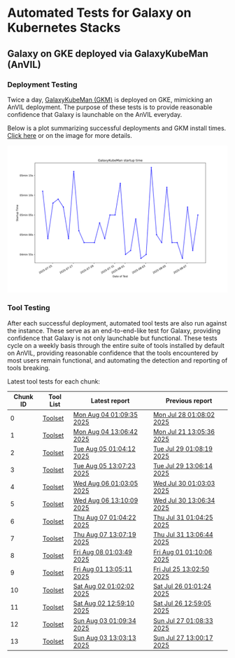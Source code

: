 # Automated Tests for Galaxy on Kubernetes Stacks
## Galaxy on GKE deployed via GalaxyKubeMan (AnVIL)
### Deployment Testing
Twice a day, [GalaxyKubeMan (GKM)](https://github.com/galaxyproject/galaxykubeman-helm) is deployed on GKE, mimicking an AnVIL deployment. The purpose of these tests is to provide reasonable confidence that Galaxy is launchable on the AnVIL everyday.

Below is a plot summarizing successful deployments and GKM install times.
<a href="https://htmlpreview.github.io/?https://github.com/anvilproject/galaxy-tests/blob/main/reports/anvil-production/deployments.html">Click here</a> or on the image for more details.

<a href="https://htmlpreview.github.io/?https://github.com/anvilproject/galaxy-tests/blob/main/reports/anvil-production/deployments.html"><img src="https://github.com/anvilproject/galaxy-tests/blob/main/reports/anvil-production/deployments.svg" /></a>

### Tool Testing
After each successful deployment, automated tool tests are also run against the instance. These serve as an end-to-end-like test for Galaxy, providing confidence that Galaxy is not only launchable but functional. These tests cycle on a weekly basis through the entire suite of tools installed by default on AnVIL, providing reasonable confidence that the tools encountered by most users remain functional, and automating the detection and reporting of tools breaking.

Latest tool tests for each chunk:

<table id="anviltools"><thead><tr><th>Chunk ID</th><th>Tool List</th><th>Latest report</th><th>Previous report</th></tr></thead><tbody><tr><td>0</td><td><a href="https://github.com/anvilproject/galaxy-tests/blob/main/reports/anvil-production/tool-tests/prod-25-08-04-00-52-1/tools.yml">Toolset</a></td><td><a href="https://htmlpreview.github.io/?https://github.com/anvilproject/galaxy-tests/blob/main/reports/anvil-production/tool-tests/prod-25-08-04-00-52-1/results.html">Mon Aug 04 01:09:35 2025</a></td><td><a href="https://htmlpreview.github.io/?https://github.com/anvilproject/galaxy-tests/blob/main/reports/anvil-production/tool-tests/prod-25-07-28-00-50-1/results.html">Mon Jul 28 01:08:02 2025</a></td></tr><tr><td>1</td><td><a href="https://github.com/anvilproject/galaxy-tests/blob/main/reports/anvil-production/tool-tests/prod-25-08-04-12-50-1/tools.yml">Toolset</a></td><td><a href="https://htmlpreview.github.io/?https://github.com/anvilproject/galaxy-tests/blob/main/reports/anvil-production/tool-tests/prod-25-08-04-12-50-1/results.html">Mon Aug 04 13:06:42 2025</a></td><td><a href="https://htmlpreview.github.io/?https://github.com/anvilproject/galaxy-tests/blob/main/reports/anvil-production/tool-tests/prod-25-07-21-12-48-1/results.html">Mon Jul 21 13:05:36 2025</a></td></tr><tr><td>2</td><td><a href="https://github.com/anvilproject/galaxy-tests/blob/main/reports/anvil-production/tool-tests/prod-25-08-05-00-47-1/tools.yml">Toolset</a></td><td><a href="https://htmlpreview.github.io/?https://github.com/anvilproject/galaxy-tests/blob/main/reports/anvil-production/tool-tests/prod-25-08-05-00-47-1/results.html">Tue Aug 05 01:04:12 2025</a></td><td><a href="https://htmlpreview.github.io/?https://github.com/anvilproject/galaxy-tests/blob/main/reports/anvil-production/tool-tests/prod-25-07-29-00-51-1/results.html">Tue Jul 29 01:08:19 2025</a></td></tr><tr><td>3</td><td><a href="https://github.com/anvilproject/galaxy-tests/blob/main/reports/anvil-production/tool-tests/prod-25-08-05-12-50-1/tools.yml">Toolset</a></td><td><a href="https://htmlpreview.github.io/?https://github.com/anvilproject/galaxy-tests/blob/main/reports/anvil-production/tool-tests/prod-25-08-05-12-50-1/results.html">Tue Aug 05 13:07:23 2025</a></td><td><a href="https://htmlpreview.github.io/?https://github.com/anvilproject/galaxy-tests/blob/main/reports/anvil-production/tool-tests/prod-25-07-29-12-49-1/results.html">Tue Jul 29 13:06:14 2025</a></td></tr><tr><td>4</td><td><a href="https://github.com/anvilproject/galaxy-tests/blob/main/reports/anvil-production/tool-tests/prod-25-08-06-00-46-1/tools.yml">Toolset</a></td><td><a href="https://htmlpreview.github.io/?https://github.com/anvilproject/galaxy-tests/blob/main/reports/anvil-production/tool-tests/prod-25-08-06-00-46-1/results.html">Wed Aug 06 01:03:05 2025</a></td><td><a href="https://htmlpreview.github.io/?https://github.com/anvilproject/galaxy-tests/blob/main/reports/anvil-production/tool-tests/prod-25-07-30-00-45-1/results.html">Wed Jul 30 01:03:03 2025</a></td></tr><tr><td>5</td><td><a href="https://github.com/anvilproject/galaxy-tests/blob/main/reports/anvil-production/tool-tests/prod-25-08-06-12-50-1/tools.yml">Toolset</a></td><td><a href="https://htmlpreview.github.io/?https://github.com/anvilproject/galaxy-tests/blob/main/reports/anvil-production/tool-tests/prod-25-08-06-12-50-1/results.html">Wed Aug 06 13:10:09 2025</a></td><td><a href="https://htmlpreview.github.io/?https://github.com/anvilproject/galaxy-tests/blob/main/reports/anvil-production/tool-tests/prod-25-07-30-12-49-1/results.html">Wed Jul 30 13:06:34 2025</a></td></tr><tr><td>6</td><td><a href="https://github.com/anvilproject/galaxy-tests/blob/main/reports/anvil-production/tool-tests/prod-25-08-07-00-47-1/tools.yml">Toolset</a></td><td><a href="https://htmlpreview.github.io/?https://github.com/anvilproject/galaxy-tests/blob/main/reports/anvil-production/tool-tests/prod-25-08-07-00-47-1/results.html">Thu Aug 07 01:04:22 2025</a></td><td><a href="https://htmlpreview.github.io/?https://github.com/anvilproject/galaxy-tests/blob/main/reports/anvil-production/tool-tests/prod-25-07-31-00-46-1/results.html">Thu Jul 31 01:04:25 2025</a></td></tr><tr><td>7</td><td><a href="https://github.com/anvilproject/galaxy-tests/blob/main/reports/anvil-production/tool-tests/prod-25-08-07-12-49-1/tools.yml">Toolset</a></td><td><a href="https://htmlpreview.github.io/?https://github.com/anvilproject/galaxy-tests/blob/main/reports/anvil-production/tool-tests/prod-25-08-07-12-49-1/results.html">Thu Aug 07 13:07:19 2025</a></td><td><a href="https://htmlpreview.github.io/?https://github.com/anvilproject/galaxy-tests/blob/main/reports/anvil-production/tool-tests/prod-25-07-31-12-48-1/results.html">Thu Jul 31 13:06:44 2025</a></td></tr><tr><td>8</td><td><a href="https://github.com/anvilproject/galaxy-tests/blob/main/reports/anvil-production/tool-tests/prod-25-08-08-00-46-1/tools.yml">Toolset</a></td><td><a href="https://htmlpreview.github.io/?https://github.com/anvilproject/galaxy-tests/blob/main/reports/anvil-production/tool-tests/prod-25-08-08-00-46-1/results.html">Fri Aug 08 01:03:49 2025</a></td><td><a href="https://htmlpreview.github.io/?https://github.com/anvilproject/galaxy-tests/blob/main/reports/anvil-production/tool-tests/prod-25-08-01-00-53-1/results.html">Fri Aug 01 01:10:06 2025</a></td></tr><tr><td>9</td><td><a href="https://github.com/anvilproject/galaxy-tests/blob/main/reports/anvil-production/tool-tests/prod-25-08-01-12-48-1/tools.yml">Toolset</a></td><td><a href="https://htmlpreview.github.io/?https://github.com/anvilproject/galaxy-tests/blob/main/reports/anvil-production/tool-tests/prod-25-08-01-12-48-1/results.html">Fri Aug 01 13:05:11 2025</a></td><td><a href="https://htmlpreview.github.io/?https://github.com/anvilproject/galaxy-tests/blob/main/reports/anvil-production/tool-tests/prod-25-07-25-12-46-1/results.html">Fri Jul 25 13:02:50 2025</a></td></tr><tr><td>10</td><td><a href="https://github.com/anvilproject/galaxy-tests/blob/main/reports/anvil-production/tool-tests/prod-25-08-02-00-43-1/tools.yml">Toolset</a></td><td><a href="https://htmlpreview.github.io/?https://github.com/anvilproject/galaxy-tests/blob/main/reports/anvil-production/tool-tests/prod-25-08-02-00-43-1/results.html">Sat Aug 02 01:02:02 2025</a></td><td><a href="https://htmlpreview.github.io/?https://github.com/anvilproject/galaxy-tests/blob/main/reports/anvil-production/tool-tests/prod-25-07-26-00-43-1/results.html">Sat Jul 26 01:01:24 2025</a></td></tr><tr><td>11</td><td><a href="https://github.com/anvilproject/galaxy-tests/blob/main/reports/anvil-production/tool-tests/prod-25-08-02-12-42-1/tools.yml">Toolset</a></td><td><a href="https://htmlpreview.github.io/?https://github.com/anvilproject/galaxy-tests/blob/main/reports/anvil-production/tool-tests/prod-25-08-02-12-42-1/results.html">Sat Aug 02 12:59:10 2025</a></td><td><a href="https://htmlpreview.github.io/?https://github.com/anvilproject/galaxy-tests/blob/main/reports/anvil-production/tool-tests/prod-25-07-26-12-41-1/results.html">Sat Jul 26 12:59:05 2025</a></td></tr><tr><td>12</td><td><a href="https://github.com/anvilproject/galaxy-tests/blob/main/reports/anvil-production/tool-tests/prod-25-08-03-00-52-1/tools.yml">Toolset</a></td><td><a href="https://htmlpreview.github.io/?https://github.com/anvilproject/galaxy-tests/blob/main/reports/anvil-production/tool-tests/prod-25-08-03-00-52-1/results.html">Sun Aug 03 01:09:34 2025</a></td><td><a href="https://htmlpreview.github.io/?https://github.com/anvilproject/galaxy-tests/blob/main/reports/anvil-production/tool-tests/prod-25-07-27-00-51-1/results.html">Sun Jul 27 01:08:33 2025</a></td></tr><tr><td>13</td><td><a href="https://github.com/anvilproject/galaxy-tests/blob/main/reports/anvil-production/tool-tests/prod-25-08-03-12-45-1/tools.yml">Toolset</a></td><td><a href="https://htmlpreview.github.io/?https://github.com/anvilproject/galaxy-tests/blob/main/reports/anvil-production/tool-tests/prod-25-08-03-12-45-1/results.html">Sun Aug 03 13:03:13 2025</a></td><td><a href="https://htmlpreview.github.io/?https://github.com/anvilproject/galaxy-tests/blob/main/reports/anvil-production/tool-tests/prod-25-07-27-12-43-1/results.html">Sun Jul 27 13:00:17 2025</a></td></tr></tbody></table>
